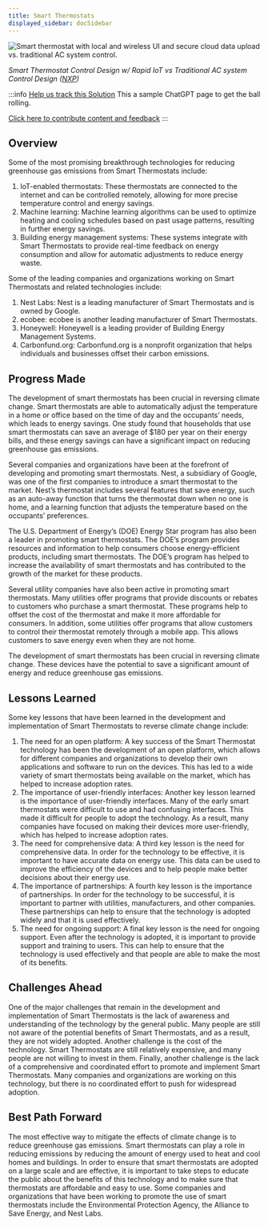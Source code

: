 ```yaml
---
title: Smart Thermostats
displayed_sidebar: docSidebar
---
```

![Smart thermostat with local and wireless UI and secure cloud data upload vs. traditional AC system control.](/../static/img/smart-thermostats.webp)

*Smart Thermostat Control Design w/ Rapid IoT vs Traditional AC system Control Design ([NXP](https://www.nxp.com/company/blog/build-a-smart-thermostat-control-unit-in-minutes:BL-BUILD-SMART-THERMOSTAT-CONTROL-UNIT))*

:::info [Help us track this Solution](contribute)
This a sample ChatGPT page to get the ball rolling.

[Click here to contribute content and feedback](contribute)
:::

## Overview

Some of the most promising breakthrough technologies for reducing greenhouse gas emissions from Smart Thermostats include:

1. IoT-enabled thermostats: These thermostats are connected to the internet and can be controlled remotely, allowing for more precise temperature control and energy savings.
2. Machine learning: Machine learning algorithms can be used to optimize heating and cooling schedules based on past usage patterns, resulting in further energy savings.
3. Building energy management systems: These systems integrate with Smart Thermostats to provide real-time feedback on energy consumption and allow for automatic adjustments to reduce energy waste.

Some of the leading companies and organizations working on Smart Thermostats and related technologies include:

1. Nest Labs: Nest is a leading manufacturer of Smart Thermostats and is owned by Google.
2. ecobee: ecobee is another leading manufacturer of Smart Thermostats.
3. Honeywell: Honeywell is a leading provider of Building Energy Management Systems.
4. Carbonfund.org: Carbonfund.org is a nonprofit organization that helps individuals and businesses offset their carbon emissions.

## Progress Made

The development of smart thermostats has been crucial in reversing climate change. Smart thermostats are able to automatically adjust the temperature in a home or office based on the time of day and the occupants’ needs, which leads to energy savings. One study found that households that use smart thermostats can save an average of $180 per year on their energy bills, and these energy savings can have a significant impact on reducing greenhouse gas emissions.

Several companies and organizations have been at the forefront of developing and promoting smart thermostats. Nest, a subsidiary of Google, was one of the first companies to introduce a smart thermostat to the market. Nest’s thermostat includes several features that save energy, such as an auto-away function that turns the thermostat down when no one is home, and a learning function that adjusts the temperature based on the occupants’ preferences.

The U.S. Department of Energy’s (DOE) Energy Star program has also been a leader in promoting smart thermostats. The DOE’s program provides resources and information to help consumers choose energy-efficient products, including smart thermostats. The DOE’s program has helped to increase the availability of smart thermostats and has contributed to the growth of the market for these products.

Several utility companies have also been active in promoting smart thermostats. Many utilities offer programs that provide discounts or rebates to customers who purchase a smart thermostat. These programs help to offset the cost of the thermostat and make it more affordable for consumers. In addition, some utilities offer programs that allow customers to control their thermostat remotely through a mobile app. This allows customers to save energy even when they are not home.

The development of smart thermostats has been crucial in reversing climate change. These devices have the potential to save a significant amount of energy and reduce greenhouse gas emissions.

## Lessons Learned

Some key lessons that have been learned in the development and implementation of Smart Thermostats to reverse climate change include:

1. The need for an open platform: A key success of the Smart Thermostat technology has been the development of an open platform, which allows for different companies and organizations to develop their own applications and software to run on the devices. This has led to a wide variety of smart thermostats being available on the market, which has helped to increase adoption rates.
2. The importance of user-friendly interfaces: Another key lesson learned is the importance of user-friendly interfaces. Many of the early smart thermostats were difficult to use and had confusing interfaces. This made it difficult for people to adopt the technology. As a result, many companies have focused on making their devices more user-friendly, which has helped to increase adoption rates.
3. The need for comprehensive data: A third key lesson is the need for comprehensive data. In order for the technology to be effective, it is important to have accurate data on energy use. This data can be used to improve the efficiency of the devices and to help people make better decisions about their energy use.
4. The importance of partnerships: A fourth key lesson is the importance of partnerships. In order for the technology to be successful, it is important to partner with utilities, manufacturers, and other companies. These partnerships can help to ensure that the technology is adopted widely and that it is used effectively.
5. The need for ongoing support: A final key lesson is the need for ongoing support. Even after the technology is adopted, it is important to provide support and training to users. This can help to ensure that the technology is used effectively and that people are able to make the most of its benefits.

## Challenges Ahead

One of the major challenges that remain in the development and implementation of Smart Thermostats is the lack of awareness and understanding of the technology by the general public. Many people are still not aware of the potential benefits of Smart Thermostats, and as a result, they are not widely adopted. Another challenge is the cost of the technology. Smart Thermostats are still relatively expensive, and many people are not willing to invest in them. Finally, another challenge is the lack of a comprehensive and coordinated effort to promote and implement Smart Thermostats. Many companies and organizations are working on this technology, but there is no coordinated effort to push for widespread adoption.

## Best Path Forward

The most effective way to mitigate the effects of climate change is to reduce greenhouse gas emissions. Smart thermostats can play a role in reducing emissions by reducing the amount of energy used to heat and cool homes and buildings. In order to ensure that smart thermostats are adopted on a large scale and are effective, it is important to take steps to educate the public about the benefits of this technology and to make sure that thermostats are affordable and easy to use. Some companies and organizations that have been working to promote the use of smart thermostats include the Environmental Protection Agency, the Alliance to Save Energy, and Nest Labs.